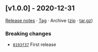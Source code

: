## [v1.0.0] - 2020-12-31

[Release notes](https://github.com/betahuhn/config/releases/tag/v1.0.0) · [Tag](https://github.com/betahuhn/config/tree/v1.0.0) · Archive ([zip](https://github.com/betahuhn/config/archive/v1.0.0.zip) · [tar.gz](https://github.com/betahuhn/config/archive/v1.0.0.tar.gz))

### Breaking changes

- [`0193f37`](https://github.com/betahuhn/config/commit/0193f37)  First release
